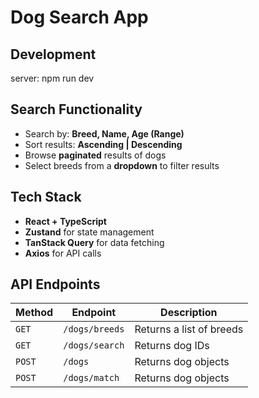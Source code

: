 # Dog Search App

## Development

server: npm run dev

## Search Functionality

- Search by: **Breed, Name, Age (Range)**
- Sort results: **Ascending | Descending**
- Browse **paginated** results of dogs
- Select breeds from a **dropdown** to filter results

## Tech Stack

- **React + TypeScript**
- **Zustand** for state management
- **TanStack Query** for data fetching
- **Axios** for API calls

## API Endpoints

| Method | Endpoint       | Description              |
| ------ | -------------- | ------------------------ |
| `GET`  | `/dogs/breeds` | Returns a list of breeds |
| `GET`  | `/dogs/search` | Returns dog IDs          |
| `POST` | `/dogs`        | Returns dog objects      |
| `POST` | `/dogs/match`  | Returns dog objects      |

